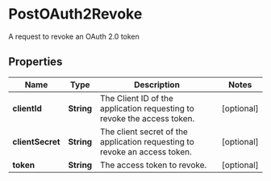 

# PostOAuth2Revoke

A request to revoke an OAuth 2.0 token

## Properties

| Name | Type | Description | Notes |
|------------ | ------------- | ------------- | -------------|
|**clientId** | **String** | The Client ID of the application requesting to revoke the access token. |  [optional] |
|**clientSecret** | **String** | The client secret of the application requesting to revoke an access token. |  [optional] |
|**token** | **String** | The access token to revoke. |  [optional] |



